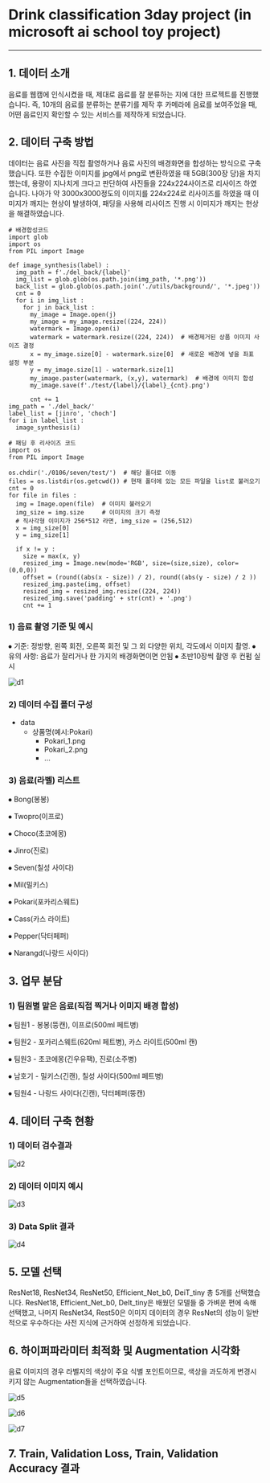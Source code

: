 # Drink classification 3day project (in microsoft ai school toy project)

<hr>

## 1. 데이터 소개
음료를 웹캠에 인식시켰을 때, 제대로 음료를 잘 분류하는 지에 대한 프로젝트를 진행했습니다. 즉, 10개의 음료를 분류하는 분류기를 제작 후 카메라에 음료를 보여주었을 때, 어떤 음료인지 확인할 수 있는 서비스를 제작하게 되었습니다.

## 2. 데이터 구축 방법
데이터는 음료 사진을 직접 촬영하거나 음료 사진의 배경화면을 합성하는 방식으로 구축했습니다. 또한 수집한 이미지를 jpg에서 png로 변환하였을 때 5GB(300장 당)을 차지했는데, 용량이 지나치게 크다고 판단하여 사진들을 224x224사이즈로 리사이즈 하였습니다. 나아가 약 3000x3000정도의 이미지를 224x224로 리사이즈를 하였을 때 이미지가 깨지는 현상이 발생하여, 패딩을 사용해 리사이즈 진행 시 이미지가 깨지는 현상을 해결하였습니다.

```
# 배경합성코드
import glob
import os
from PIL import Image

def image_synthesis(label) :
  img_path = f'./del_back/{label}'
  img_list = glob.glob(os.path.join(img_path, '*.png'))
  back_list = glob.glob(os.path.join('./utils/background/', '*.jpeg'))
  cnt = 0
  for i in img_list :
    for j in back_list :
      my_image = Image.open(j)
      my_image = my_image.resize((224, 224))
      watermark = Image.open(i)
      watermark = watermark.resize((224, 224))  # 배경제거된 상품 이미지 사이즈 결정
      x = my_image.size[0] - watermark.size[0]  # 새로운 배경에 넣을 좌표 설정 부분
      y = my_image.size[1] - watermark.size[1]
      my_image.paster(watermark, (x,y), watermark)  # 배경에 이미지 합성
      my_image.save(f'./test/{label}/{label}_{cnt}.png')
      
      cnt += 1
img_path = './del_back/'
label_list = [jinro', 'choch']
for i in label_list :
  image_synthesis(i)
```

```
# 패딩 후 리사이즈 코드
import os
from PIL import Image

os.chdir('./0106/seven/test/')  # 해당 폴더로 이동
files = os.listdir(os.getcwd()) # 현재 폴더에 있는 모든 파일을 list로 불러오기
cnt = 0
for file in files :
  img = Image.open(file)  # 이미지 불러오기
  img_size = img.size     # 이미지의 크기 측정
  # 직사각형 이미지가 256*512 라면, img_size = (256,512)
  x = img_size[0]
  y = img_size[1]
  
  if x != y :
    size = max(x, y)
    resized_img = Image.new(mode='RGB', size=(size,size), color=(0,0,0))
    offset = (round((abs(x - size)) / 2), round((abs(y - size) / 2 ))
    resized_img.paste(img, offset)
    resized_img = resized_img.resize((224, 224))
    resized_img.save('padding' + str(cnt) + '.png')
    cnt += 1
```

### 1) 음료 촬영 기준 및 예시
⦁	기준: 정방향, 왼쪽 회전, 오른쪽 회전 및 그 외 다양한 위치, 각도에서 이미지 촬영.
⦁	유의 사항: 음료가 잘리거나 한 가지의 배경화면이면 안됨
⦁	초반10장씩 촬영 후 컨펌 실시

![d1](https://user-images.githubusercontent.com/48282708/234458511-c617d55c-6f94-4f1d-b934-67f2deb5f860.png)

### 2) 데이터 수집 폴더 구성
   - data 
      - 상품명(예시:Pokari)
         - Pokari_1.png
         - Pokari_2.png
         - …
         
### 3) 음료(라벨) 리스트

⦁	Bong(봉봉)

⦁	Twopro(이프로)

⦁	Choco(초코에몽)

⦁	Jinro(진로)

⦁	Seven(칠성 사이다)

⦁	Mil(밀키스)

⦁	Pokari(포카리스웨트)

⦁	Cass(카스 라이트)

⦁	Pepper(닥터페퍼)

⦁	Narangd(나랑드 사이다)


## 3. 업무 분담
### 1) 팀원별 맡은 음료(직접 찍거나 이미지 배경 합성)

⦁	팀원1 - 봉봉(뚱캔), 이프로(500ml 페트병)

⦁	팀원2 - 포카리스웨트(620ml 페트병), 카스 라이트(500ml 캔)

⦁	팀원3 - 초코에몽(긴우유팩), 진로(소주병)

⦁	남호기 - 밀키스(긴캔), 칠성 사이다(500ml 페트병)

⦁	팀원4 - 나랑드 사이다(긴캔), 닥터페퍼(뚱캔)



## 4. 데이터 구축 현황
### 1) 데이터 검수결과

![d2](https://user-images.githubusercontent.com/48282708/234459504-cabedc73-1cdc-40de-8b2f-5c173f82054c.png)

### 2) 데이터 이미지 예시

![d3](https://user-images.githubusercontent.com/48282708/234459946-a4edeabf-b40e-4cf9-a367-22ea3c8c6ae9.png)

### 3) Data Split 결과

![d4](https://user-images.githubusercontent.com/48282708/234460201-27b5b2f7-f430-4b58-919b-e589b4b58bb7.png)

## 5. 모델 선택
ResNet18, ResNet34, ResNet50, Efficient_Net_b0, DeiT_tiny 총 5개를 선택했습니다. ResNet18, Efficient_Net_b0, DeIt_tiny은 배웠던 모델들 중 가벼운 편에 속해 선택했고, 나머지 ResNet34, Rest50은 이미지 데이터의 경우 ResNet의 성능이 일반적으로 우수하다는 사전 지식에 근거하여 선정하게 되었습니다.

## 6. 하이퍼파라미터 최적화 및 Augmentation 시각화
음료 이미지의 경우 라벨지의 색상이 주요 식별 포인트이므로, 색상을 과도하게 변경시키지 않는 Augmentation들을 선택하였습니다.

![d5](https://user-images.githubusercontent.com/48282708/234460650-f6538b1b-9b22-4990-a0e0-ded4e6672ace.png)


![d6](https://user-images.githubusercontent.com/48282708/234460657-cad2a0d2-f4e0-4816-bbb3-a52f1494d097.png)


![d7](https://user-images.githubusercontent.com/48282708/234460660-55252dfb-1a2b-4954-93e7-97b89e6757b3.png)

## 7. Train, Validation Loss, Train, Validation Accuracy 결과
